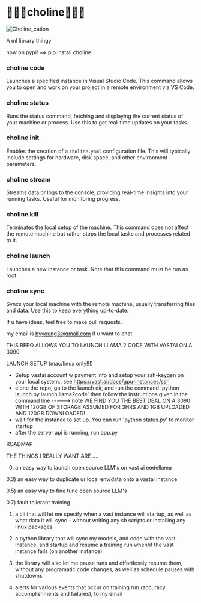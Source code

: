 # 🍳🍳🍳choline🍳🍳🍳
![Choline_cation](https://github.com/bdytx5/choline/assets/32812705/f4805d1d-c06e-4c44-a0fc-4b8433387911)

A ml library thingy 

now on pypi! ==> pip install choline


### choline code
Launches a specified instance in Visual Studio Code. This command allows you to open and work on your project in a remote environment via VS Code.

### choline status
Runs the status command, fetching and displaying the current status of your machine or process. Use this to get real-time updates on your tasks.

### choline init
Enables the creation of a `choline.yaml` configuration file. This will typically include settings for hardware, disk space, and other environment parameters.

### choline stream
Streams data or logs to the console, providing real-time insights into your running tasks. Useful for monitoring progress.

### choline kill
Terminates the local setup of the machine. This command does not affect the remote machine but rather stops the local tasks and processes related to it.

### choline launch
Launches a new instance or task. Note that this command must be run as root.

### choline sync
Syncs your local machine with the remote machine, usually transferring files and data. Use this to keep everything up-to-date.




If u have ideas, feel free to make pull requests.     
     
my email is byyoung3@gmail.com if u want to chat

THIS REPO ALLOWS YOU TO LAUNCH LLAMA 2 CODE WITH VASTAI ON A 3090


LAUNCH SETUP (mac/linux only!!!)

- Setup vastai account w payment info and setup your ssh-keygen on your local system.. see https://vast.ai/docs/gpu-instances/ssh
- clone the repo, go to the launch dir, and run the command 'python launch.py launch llama2code' then follow the instructions given in the command line 
-----> note WE FIND YOU THE BEST DEAL ON A 3090 WITH 120GB OF STORAGE ASSUMED FOR 3HRS AND 1GB UPLOADED AND 120GB DOWNLOADED!
- wait for the instance to set up. You can run 'python status.py' to monitor startup 
- after the server api is running, run app.py 



ROADMAP 


THE THINGS I REALLY WANT ARE .... 

0) an easy way to launch open source LLM's on vast ai  ~~codellama~~

0.3) an easy way to duplicate ur local env/data onto a vastai instance

0.5) an easy way to fine tune open source LLM's 

0.7) fault tollerant training 

1) a cli that will let me specify when a vast instance will startup, as well as what data it will sync - without writing any sh scripts or installing any linux packages 

2) a python library that will sync my models, and code with the vast instance, and startup and resume a training run when/if the vast instance fails (on another instance) 

3) the library will also let me pause runs and effortlessly resume them, without any programatic code changes, as well as schedule pauses with shutdowns  
4) alerts for various events that occur on training run (accuracy accomplishments and failures), to my email 

